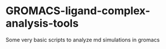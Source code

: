 # GROMACS-ligand-complex-analysis-tools
Some very basic scripts to analyze md simulations in gromacs
